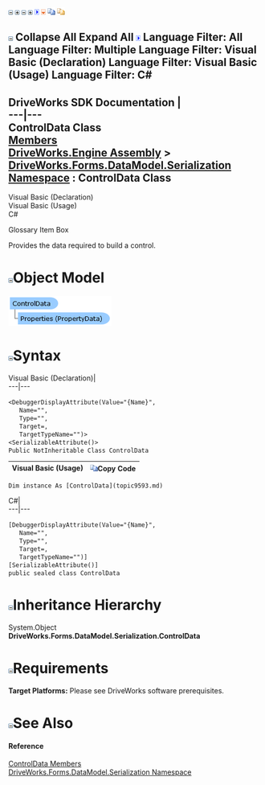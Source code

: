![](dotnetimages/collapse.gif) ![](dotnetimages/expand.gif) ![](dotnetimages/collapse.gif) ![](dotnetimages/expand.gif) ![](dotnetimages/drpdown.gif) ![](dotnetimages/drpdown_orange.gif) ![](dotnetimages/copycode.gif) ![](dotnetimages/copycodeHighlight.gif)

![](dotnetimages/collapse.gif) Collapse All Expand All ![](dotnetimages/drpdown.gif) Language Filter: All  Language Filter: Multiple  Language Filter: Visual Basic (Declaration) Language Filter: Visual Basic (Usage) Language Filter: C#  
---  
DriveWorks SDK Documentation  |   
---|---  
ControlData Class   
[Members](topic9594.md)   
[DriveWorks.Engine Assembly](topic2156.md) > [DriveWorks.Forms.DataModel.Serialization Namespace](topic9591.md) : ControlData Class  
---  
  
Visual Basic (Declaration)    
Visual Basic (Usage)    
C# 

Glossary Item Box

Provides the data required to build a control. 

# ![](dotnetimages/collapse.gif)Object Model

![](dotnetdiagramimages/image457.png)

# ![](dotnetimages/collapse.gif)Syntax

Visual Basic (Declaration)|   
---|---  
      
    
    <DebuggerDisplayAttribute(Value="{Name}", 
       Name="", 
       Type="", 
       Target=, 
       TargetTypeName="")>
    <SerializableAttribute()>
    Public NotInheritable Class ControlData   
  
Visual Basic (Usage)| ![](dotnetimages/copycode.gif)Copy Code  
---|---  
      
    
    Dim instance As [ControlData](topic9593.md)  
  
C#|   
---|---  
      
    
    [DebuggerDisplayAttribute(Value="{Name}", 
       Name="", 
       Type="", 
       Target=, 
       TargetTypeName="")]
    [SerializableAttribute()]
    public sealed class ControlData   
  
# ![](dotnetimages/collapse.gif)Inheritance Hierarchy

System.Object  
**DriveWorks.Forms.DataModel.Serialization.ControlData**  


# ![](dotnetimages/collapse.gif)Requirements

**Target Platforms:** Please see DriveWorks software prerequisites.

# ![](dotnetimages/collapse.gif)See Also

#### Reference

[ControlData Members](topic9594.md)   
[DriveWorks.Forms.DataModel.Serialization Namespace](topic9591.md)


